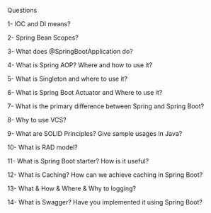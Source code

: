 
Questions

  1-  IOC and DI means?
  
  2-  Spring Bean Scopes?
  
  3-  What does @SpringBootApplication do?
  
  4-  What is Spring AOP? Where and how to use it?
  
  5-  What is Singleton and where to use it?
  
  6-  What is Spring Boot Actuator and Where to use it?
  
  7-  What is the primary difference between Spring and Spring Boot?
  
  8-  Why to use VCS?
  
  9-  What are SOLID Principles? Give sample usages in Java?
  
  10-  What is RAD model?
  
  11-  What is Spring Boot starter? How is it useful?
  
  12-  What is Caching? How can we achieve caching in Spring Boot?
  
  13-  What & How & Where & Why to logging?
  
  14-  What is Swagger? Have you implemented it using Spring Boot?
